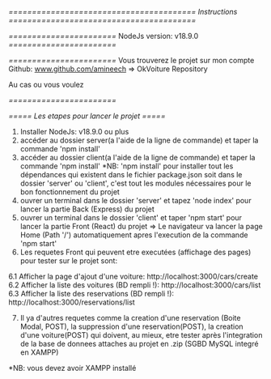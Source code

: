 *======================================== Instructions ========================================*

*=======================*
NodeJs version: v18.9.0
*=======================*

*=======================*
Vous trouverez le projet sur mon compte Github: www.github.com/amineech => OkVoiture Repository

Au cas ou vous voulez 

*=======================*

*===== Les etapes pour lancer le projet =====* 
1. Installer NodeJs: v18.9.0 ou plus
2. accéder au dossier server(a l'aide de la ligne de commande) et taper la commande 'npm install' 
3. accéder au dossier client(a l'aide de la ligne de commande) et taper la commande 'npm install' 
*NB: 'npm install' pour installer tout les dépendances qui existent dans le fichier package.json soit dans
le dossier 'server' ou 'client', c'est tout les modules nécessaires pour le bon fonctionnement du projet 
4. ouvrer un terminal dans le dossier 'server' et tapez 'node index' pour lancer la partie Back (Express) du projet
5. ouvrer un terminal dans le dossier 'client' et taper 'npm start' pour lancer la partie Front (React) du projet
=> Le navigateur va lancer la page Home (Path '/') automatiquement apres l'execution de la commande 'npm start'
6. Les requetes Front qui peuvent etre executées (affichage des pages) pour tester sur le projet sont: 

6.1 Afficher la page d'ajout d'une voiture: http://localhost:3000/cars/create
6.2 Afficher la liste des voitures (BD rempli !): http://localhost:3000/cars/list
6.3 Afficher la liste des reservations (BD rempli !): http://localhost:3000/reservations/list

7. Il ya d'autres requetes comme la creation d'une reservation (Boite Modal, POST), la suppression d'une reservation(POST), la creation d'une voiture(POST) qui doivent, au mieux, etre tester après l'integration de la base de donnees attaches au projet en .zip (SGBD MySQL integré en XAMPP)

*NB: vous devez avoir XAMPP installé